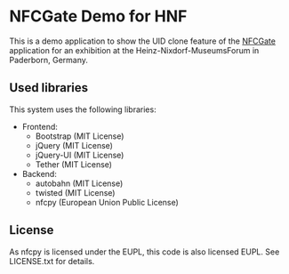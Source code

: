 NFCGate Demo for HNF
====================

This is a demo application to show the UID clone feature of the [NFCGate](http://nfc.wtf) application for an exhibition at the Heinz-Nixdorf-MuseumsForum in Paderborn, Germany.

## Used libraries
This system uses the following libraries:
- Frontend:
  - Bootstrap (MIT License)
  - jQuery (MIT License)
  - jQuery-UI (MIT License)
  - Tether (MIT License)
- Backend:
  - autobahn (MIT License)
  - twisted (MIT License)
  - nfcpy (European Union Public License)

## License
As nfcpy is licensed under the EUPL, this code is also licensed EUPL. See LICENSE.txt for details.
